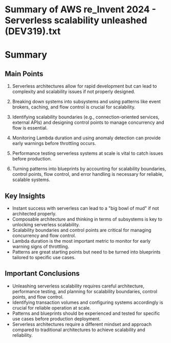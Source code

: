 # Summary of AWS re_Invent 2024 - Serverless scalability unleashed (DEV319).txt

# Summary

## Main Points

1. Serverless architectures allow for rapid development but can lead to complexity and scalability issues if not properly designed.

2. Breaking down systems into subsystems and using patterns like event brokers, caching, and flow control is crucial for scalability.

3. Identifying scalability boundaries (e.g., connection-oriented services, external APIs) and designing control points to manage concurrency and flow is essential.

4. Monitoring Lambda duration and using anomaly detection can provide early warnings before throttling occurs.

5. Performance testing serverless systems at scale is vital to catch issues before production.

6. Turning patterns into blueprints by accounting for scalability boundaries, control points, flow control, and error handling is necessary for reliable, scalable systems.

## Key Insights

- Instant success with serverless can lead to a "big bowl of mud" if not architected properly.
- Composable architecture and thinking in terms of subsystems is key to unlocking serverless scalability.
- Scalability boundaries and control points are critical for managing concurrency and flow control.
- Lambda duration is the most important metric to monitor for early warning signs of throttling.
- Patterns are great starting points but need to be turned into blueprints tailored to specific use cases.

## Important Conclusions

- Unleashing serverless scalability requires careful architecture, performance testing, and planning for scalability boundaries, control points, and flow control.
- Identifying transaction volumes and configuring systems accordingly is crucial for reliable operation at scale.
- Patterns and blueprints should be experienced and tested for specific use cases before production deployment.
- Serverless architectures require a different mindset and approach compared to traditional architectures to achieve scalability and reliability.